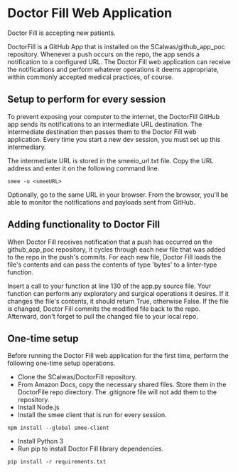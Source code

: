 # Doctor Fill Web Application

Doctor Fill is accepting new patients.

DoctorFill is a GitHub App that is installed on the SCalwas/github_app_poc
repository. Whenever a push occurs on the repo, the app sends a notification
to a configured URL. The Doctor Fill web application can receive the 
notifications and perform whatever operations it deems appropriate, within
commonly accepted medical practices, of course.

## Setup to perform for every session

To prevent exposing your computer to the internet, the DoctorFill GitHub app
sends its notifications to an intermediate URL destination. The intermediate 
destination then passes them to the Doctor Fill web application. Every time 
you start a new dev session, you must set up this intermediary.

The intermediate URL is stored in the smeeio_url.txt file. Copy the URL address
and enter it on the following command line.

```
smee -u <smeeURL>
```

Optionally, go to the same URL in your browser. From the browser, you'll be able
to monitor the notifications and payloads sent from GitHub.

## Adding functionality to Doctor Fill

When Doctor Fill receives notification that a push has occurred on the 
github_app_poc repository, it cycles through each new file that was added to the
repo in the push's commits. For each new file, Doctor Fill loads the file's 
contents and can pass the contents of type 'bytes' to a linter-type function. 

Insert a call to your function at line 130 of the app.py source file. Your function
can perform any exploratory and surgical operations it desires. If it changes 
the file's contents, it should return True, otherwise False. If the file is 
changed, Doctor Fill commits the modified file back to the repo. Afterward, don't 
forget to pull the changed file to your local repo.


## One-time setup

Before running the Doctor Fill web application for the first time, perform the
following one-time setup operations.

* Clone the SCalwas/DoctorFill repository.
* From Amazon Docs, copy the necessary shared files. Store them in the DoctorFile
repo directory. The .gitignore file will not add them to the repository.
* Install Node.js
* Install the smee client that is run for every session.
```
npm install --global smee-client
```
* Install Python 3
* Run pip to install Doctor Fill library dependencies.
```
pip install -r requirements.txt
```
